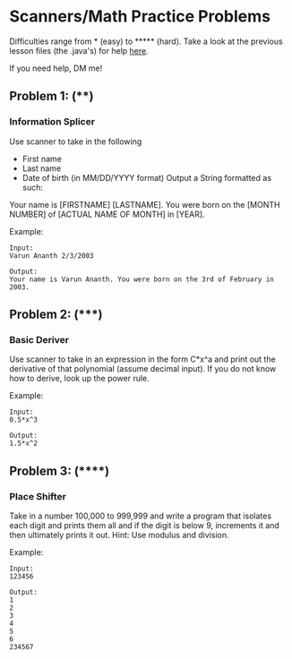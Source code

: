 # Scanners/Math Practice Problems
Difficulties range from * (easy) to ***** (hard).
Take a look at the previous lesson files (the .java's) for help [here](https://github.com/SkylineSpartabots/Online-Learning-2020/tree/main/BasicJava/IntroToJava).

If you need help, DM me!
## Problem 1: (**)
### Information Splicer
Use scanner to take in the following
- First name
- Last name
- Date of birth (in MM/DD/YYYY format)
Output a String formatted as such:

Your name is [FIRSTNAME] [LASTNAME]. You were born on the [MONTH NUMBER] of [ACTUAL NAME OF MONTH] in [YEAR].

Example:
```
Input: 
Varun Ananth 2/3/2003

Output: 
Your name is Varun Ananth. You were born on the 3rd of February in 2003.
```

## Problem 2: (***)
### Basic Deriver
Use scanner to take in an expression in the form C*x^a and print out the derivative of that polynomial (assume decimal input). If you do not know how to derive, look up the power rule.

Example:
```
Input: 
0.5*x^3

Output: 
1.5*x^2
```
## Problem 3: (****)
### Place Shifter
Take in a number 100,000 to 999,999 and write a program that isolates each digit and prints them all and if the digit is below 9, increments it and then ultimately prints it out.
Hint: Use modulus and division.

Example:
```
Input: 
123456

Output: 
1
2
3
4
5
6
234567
```